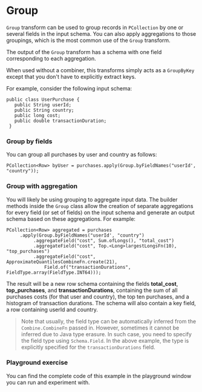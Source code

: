 <!--
Licensed under the Apache License, Version 2.0 (the "License");
you may not use this file except in compliance with the License.
You may obtain a copy of the License at

http://www.apache.org/licenses/LICENSE-2.0

Unless required by applicable law or agreed to in writing, software
distributed under the License is distributed on an "AS IS" BASIS,
WITHOUT WARRANTIES OR CONDITIONS OF ANY KIND, either express or implied.
See the License for the specific language governing permissions and
limitations under the License.
-->

# Group

`Group` transform can be used to group records in `PCollection` by one or several fields in the input schema. You can also apply aggregations to those groupings, which is the most common use of the `Group` transform.

The output of the `Group` transform has a schema with one field corresponding to each aggregation.

When used without a combiner, this transforms simply acts as a `GroupByKey` except that you don't have to explicitly extract keys.

For example, consider the following input schema:
```
public class UserPurchase {
   public String userId;
   public String country;
   public long cost;
   public double transactionDuration;
 }
```

### Group by fields

You can group all purchases by user and country as follows:

```
PCollection<Row> byUser = purchases.apply(Group.byFieldNames("userId', "country"));
```

### Group with aggregation

You will likely be using grouping to aggregate input data. The builder methods inside the `Group` class allow the creation of separate aggregations for every field (or set of fields) on the input schema and generate an output schema based on these aggregations. For example:

```
PCollection<Row> aggregated = purchases
     .apply(Group.byFieldNames("userId', "country")
          .aggregateField("cost", Sum.ofLongs(), "total_cost")
          .aggregateField("cost", Top.<Long>largestLongsFn(10), "top_purchases")
          .aggregateField("cost", ApproximateQuantilesCombineFn.create(21),
              Field.of("transactionDurations", FieldType.array(FieldType.INT64)));
```

The result will be a new row schema containing the fields **total_cost**, **top_purchases**, and **transactionDurations**, containing the sum of all purchases costs (for that user and country), the top ten purchases, and a histogram of transaction durations. The schema will also contain a key field, a row containing userId and country.

> Note that usually, the field type can be automatically inferred from the `Combine.CombineFn` passed in. However, sometimes it cannot be inferred due to Java type erasure. In such case, you need to specify the field type using `Schema.Field`. In the above example, the type is explicitly specified for the `transactionDurations` field.

### Playground exercise

You can find the complete code of this example in the playground window you can run and experiment with.